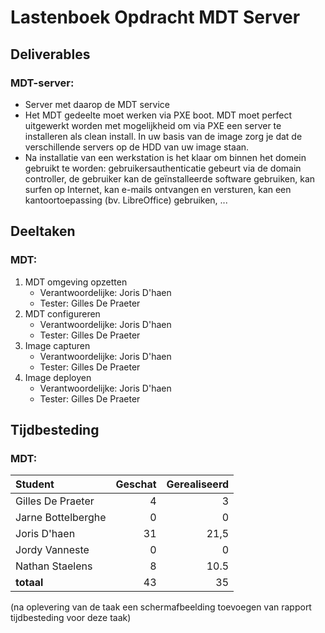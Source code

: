 # Lastenboek Opdracht MDT Server

## Deliverables

### MDT-server:

* Server met daarop de MDT service
* Het MDT gedeelte moet werken via PXE boot. MDT moet perfect uitgewerkt worden met mogelijkheid om via PXE een server te installeren als clean install. In uw basis van de image zorg je dat de verschillende servers op de HDD van uw image staan.
* Na installatie van een werkstation is het klaar om binnen het domein gebruikt te worden: gebruikersauthenticatie gebeurt via de domain controller, de gebruiker kan de geïnstalleerde software gebruiken, kan surfen op Internet, kan e-mails ontvangen en versturen, kan een kantoortoepassing (bv. LibreOffice) gebruiken, ...

## Deeltaken

### MDT:

1. MDT omgeving opzetten
   - Verantwoordelijke: Joris D'haen
   - Tester: Gilles De Praeter
2. MDT configureren
   - Verantwoordelijke: Joris D'haen
   - Tester: Gilles De Praeter
2. Image capturen
   - Verantwoordelijke: Joris D'haen
   - Tester: Gilles De Praeter
3. Image deployen
   - Verantwoordelijke: Joris D'haen
   - Tester: Gilles De Praeter


## Tijdbesteding

### MDT:

| Student            | Geschat | Gerealiseerd |
| :----------------- | ------: | -----------: |
| Gilles De Praeter  |       4 |            3 |
| Jarne Bottelberghe |       0 |            0 |
| Joris D'haen       |      31 |         21,5 |
| Jordy Vanneste     |       0 |            0 |
| Nathan Staelens    |       8 |         10.5 |
| **totaal**         |      43 |           35 |



(na oplevering van de taak een schermafbeelding toevoegen van rapport tijdbesteding voor deze taak)
